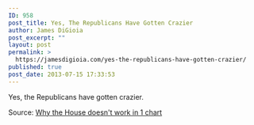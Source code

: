 ```yaml
---
ID: 958
post_title: Yes, The Republicans Have Gotten Crazier
author: James DiGioia
post_excerpt: ""
layout: post
permalink: >
  https://jamesdigioia.com/yes-the-republicans-have-gotten-crazier/
published: true
post_date: 2013-07-15 17:33:53
---
```

Yes, the Republicans have gotten crazier.

Source: [Why the House doesn't work in 1 chart][1]

 [1]: http://www.washingtonpost.com/blogs/the-fix/wp/2013/07/15/how-the-house-works-or-doesnt-explained-in-1-chart/